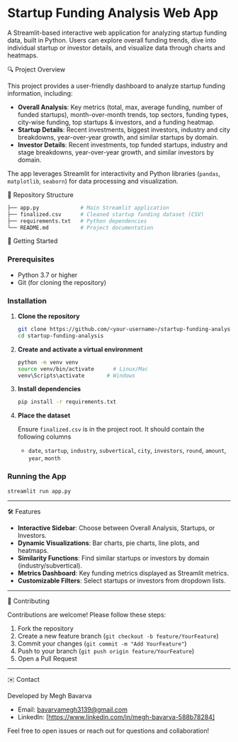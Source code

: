 # Startup Funding Analysis Web App

A Streamlit-based interactive web application for analyzing startup funding data, built in Python. 
Users can explore overall funding trends, dive into individual startup or investor details, and visualize data through charts and heatmaps.

🔍 Project Overview

This project provides a user-friendly dashboard to analyze startup funding information, including:

* **Overall Analysis**: Key metrics (total, max, average funding, number of funded startups), month-over-month trends, top sectors, funding types, city-wise funding, top startups & investors, and a funding heatmap.
* **Startup Details**: Recent investments, biggest investors, industry and city breakdowns, year-over-year growth, and similar startups by domain.
* **Investor Details**: Recent investments, top funded startups, industry and stage breakdowns, year-over-year growth, and similar investors by domain.

The app leverages Streamlit for interactivity and Python libraries (`pandas`, `matplotlib`, `seaborn`) for data processing and visualization.



 📁 Repository Structure

```bash
├── app.py             # Main Streamlit application
├── finalized.csv      # Cleaned startup funding dataset (CSV)
├── requirements.txt   # Python dependencies
└── README.md          # Project documentation
```


🚀 Getting Started

### Prerequisites

* Python 3.7 or higher
* Git (for cloning the repository)

### Installation

1. **Clone the repository**

   ```bash
   git clone https://github.com/<your-username>/startup-funding-analysis.git
   cd startup-funding-analysis
   ```

2. **Create and activate a virtual environment**

   ```bash
   python -m venv venv
   source venv/bin/activate      # Linux/Mac
   venv\Scripts\activate       # Windows
   ```

3. **Install dependencies**

   ```bash
   pip install -r requirements.txt
   ```

4. **Place the dataset**

   Ensure `finalized.csv` is in the project root. It should contain the following columns
   * `date`, `startup`, `industry`, `subvertical`, `city`, `investors`, `round`, `amount`, `year`, `month`


### Running the App
```bash
streamlit run app.py
```


---

🛠️ Features

* **Interactive Sidebar**: Choose between Overall Analysis, Startups, or Investors.
* **Dynamic Visualizations**: Bar charts, pie charts, line plots, and heatmaps.
* **Similarity Functions**: Find similar startups or investors by domain (industry/subvertical).
* **Metrics Dashboard**: Key funding metrics displayed as Streamlit metrics.
* **Customizable Filters**: Select startups or investors from dropdown lists.

---


🤝 Contributing

Contributions are welcome! Please follow these steps:

1. Fork the repository
2. Create a new feature branch (`git checkout -b feature/YourFeature`)
3. Commit your changes (`git commit -m "Add YourFeature"`)
4. Push to your branch (`git push origin feature/YourFeature`)
5. Open a Pull Request

---

✉️ Contact

Developed by Megh Bavarva

* Email: [bavarvamegh3139@gmail.com](mailto:bavarvamegh3139@gmail.com)
* LinkedIn: [https://www.linkedin.com/in/megh-bavarva-588b78284]

Feel free to open issues or reach out for questions and collaboration!

